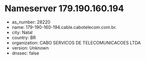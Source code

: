 # Nameserver 179.190.160.194

* as_number: 28220
* name: 179-190-160-194.cable.cabotelecom.com.br.
* city: Natal
* country: BR
* organization: CABO SERVICOS DE TELECOMUNICACOES LTDA
* version: Unknown
* dnssec: false
